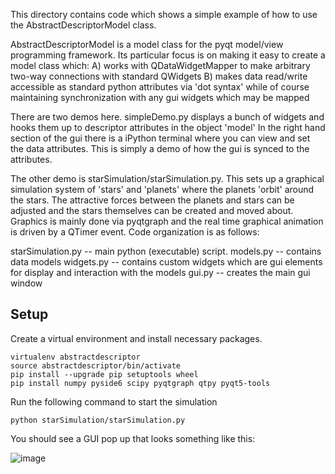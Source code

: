 This directory contains code which shows a simple example of how to use the AbstractDescriptorModel class.

AbstractDescriptorModel is a model class for the pyqt model/view programming framework.   Its particular
focus is on making it easy to create a model class which:
    A) works with QDataWidgetMapper to make arbitrary two-way connections with standard QWidgets
    B) makes data read/write accessible as standard python attributes via 'dot syntax' while of course
           maintaining synchronization with any gui widgets which may be mapped

There are two demos here.  simpleDemo.py displays a bunch of widgets and hooks them up to descriptor attributes in the object
'model'  In the right hand section of the gui there is a iPython terminal where you can view and set the data attributes.  This
is simply a demo of how the gui is synced to the attributes.

The other demo is starSimulation/starSimulation.py.  This sets up a graphical simulation system of 'stars' and 'planets' 
where the planets 'orbit' around
the stars.  The attractive forces between the planets and stars can be adjusted and the stars themselves
can be created and moved about.  Graphics is mainly done via pyqtgraph and the real time graphical animation
is driven by a QTimer event.  Code organization is as follows:

starSimulation.py     -- main python (executable) script.
models.py             -- contains data models
widgets.py            -- contains custom widgets which are gui elements for display and interaction with the models
gui.py                -- creates the main gui window

## Setup

Create a virtual environment and install necessary packages.
```
virtualenv abstractdescriptor
source abstractdescriptor/bin/activate
pip install --upgrade pip setuptools wheel
pip install numpy pyside6 scipy pyqtgraph qtpy pyqt5-tools
```
Run the following command to start the simulation
```
python starSimulation/starSimulation.py
```

You should see a GUI pop up that looks something like this:

![image](https://user-images.githubusercontent.com/28925987/123855149-65f2a800-d8d4-11eb-930f-3376e383657e.png)

